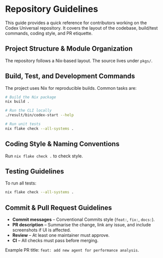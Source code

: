 # Repository Guidelines

This guide provides a quick reference for contributors working on the
Codex Universal repository. It covers the layout of the codebase,
build/test commands, coding style, and PR etiquette.

## Project Structure & Module Organization

The repository follows a Nix‑based layout. The source lives under `pkgs/`.

## Build, Test, and Development Commands

The project uses Nix for reproducible builds. Common tasks are:

```bash
# Build the Nix package
nix build .

# Run the CLI locally
./result/bin/codex-start --help

# Run unit tests
nix flake check --all-systems .
```

## Coding Style & Naming Conventions

Run `nix flake check .` to check style.

## Testing Guidelines

To run all tests:

```bash
nix flake check --all-systems .
```

## Commit & Pull Request Guidelines

- **Commit messages** – Conventional Commits style (`feat:`, `fix:`, `docs:`).
- **PR description** – Summarise the change, link any issue, and include
  screenshots if UI is affected.
- **Review** – At least one maintainer must approve.
- **CI** – All checks must pass before merging.

Example PR title: `feat: add new agent for performance analysis`.
